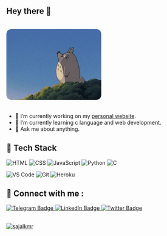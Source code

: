 ## Hey there 👋


<br>

<div id="header" align="left">
  <img src="Gif/totoro.gif" width="250"/>
</div>

<br>

- 🔭 I’m currently working on my <a href="https://sajalkmr.github.io"> personal website</a>.
- 🌱 I’m currently learning c language and web development.
- 💬 Ask me about anything.




## 💼 Tech Stack

![HTML](https://img.shields.io/badge/HTML5-E34F26?style=for-the-badge&logo=html5&logoColor=white) ![CSS](https://img.shields.io/badge/-css3-1572B6?&style=for-the-badge&logo=css3&logoColor=white) ![JavaScript](https://img.shields.io/badge/-javascript-F7DF1E?&style=for-the-badge&logo=javascript&logoColor=black)
![Python](https://img.shields.io/badge/python-3776AB?style=for-the-badge&logo=python&logoColor=white) ![C](https://img.shields.io/badge/c-00599C?style=for-the-badge&logo=c&logoColor=white)

![VS Code](https://img.shields.io/badge/-VSCode-007ACC?&style=for-the-badge&logo=visual-studio-code&logoColor=white) ![Git](https://img.shields.io/badge/-Git-F05032?&style=for-the-badge&logo=git&logoColor=white) ![Heroku](https://img.shields.io/badge/Heroku-430098?style=for-the-badge&logo=heroku&logoColor=white)


## 💬 Connect with me : 
<!---
<a href="https://www.linkedin.com/in/shubhangi-m/">
  <img src="https://cdn.worldvectorlogo.com/logos/linkedin-icon-2.svg" title="Linkedin" alt="Linkedin Account" width="30"/>
</a>
<a href="https://twitter.com/mshubhangi12">
  <img src="https://cdn.worldvectorlogo.com/logos/twitter-6.svg" title="Twitter" alt="Twitter Account" width="40"/>
</a>
<a href="mailto:mshubhangi3110@gmail.com">
  <img src="https://cdn.worldvectorlogo.com/logos/gmail-icon-2.svg" title="Gmail" alt="Gmail Account" width="40"/>
</a>
--->  


 
<div id="badges">
  <a href="https://t.me/sajalkmr" target="_blank" rel="noopener noreferrer">
    <img src="https://img.shields.io/badge/-Telegram-red?color=blue&logo=telegram&logoColor=black" alt="Telegram Badge"/>
  </a>
  
  <a href="https://www.linkedin.com/in/sajalkmr/" target="_blank">
    <img src="https://img.shields.io/badge/LinkedIn-blue?style=flat-square&logo=linkedin&logoColor=white" alt="LinkedIn Badge"/>
  </a>
  
   <a href="https://twitter.com/sajalkmr18" target="_blank">
    <img src="https://img.shields.io/badge/Twitter-blue?style=flat-square&logo=twitter&logoColor=white" alt="Twitter Badge"/>
  </a>
  <br></br>
  <p align="left"> <a href="https://github.com/sajalkmr"><img src="https://komarev.com/ghpvc/?username=sajalkmr&label=Profile%20views&color=0e75b6&style=flat" alt="sajalkmr" /></a> </p>
  
  
<!---
  <a href="">
    <img src="https://img.shields.io/badge/Twitter-blue?style=flat-square&logo=twitter&logoColor=white" alt="Twitter Badge"/>
  </a>
--->  
  </div>
  
 
